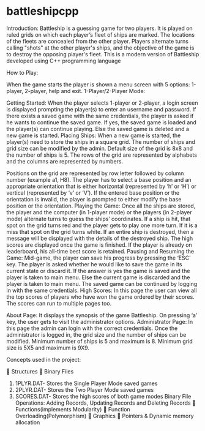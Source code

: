 # battleshipcpp
Introduction:
Battleship is a guessing game for two players. It is played on
ruled grids on which each player’s fleet of ships are marked.
The locations of the fleets are concealed from the other
player. Players alternate turns calling &quot;shots&quot; at the other
player&#39;s ships, and the objective of the game is to destroy the
opposing player&#39;s fleet. This is a modern version of Battleship
developed using C++ programming language

How to Play:

When the game starts the player is shown a menu screen with
5 options: 1-player, 2-player, help and exit.
1-Player/2-Player Mode:

Getting Started:
When the player selects 1-player or 2-player, a login screen is
displayed prompting the player(s) to enter an username and
password. If there exists a saved game with the same
credentials, the player is asked if he wants to continue the
saved game. If yes, the saved game is loaded and the player(s)
can continue playing. Else the saved game is deleted and a
new game is started.
Placing Ships:
When a new game is started, the player(s) need to store the
ships in a square grid. The number of ships and grid size can be
modified by the admin. Default size of the grid is 8x8 and the
number of ships is 5. The rows of the grid are represented by
alphabets and the columns are represented by numbers.

Positions on the grid are represented by row letter followed by
column number (example a1, H8). The player has to select a
base position and an appropriate orientation that is either
horizontal (represented by ‘h’ or ‘H’) or vertical (represented
by ‘v’ or ‘V’). If the entered base position or the orientation is
invalid, the player is prompted to either modify the base
position or the orientation.
Playing the Game:
Once all the ships are stored, the player and the computer (in
1-player mode) or the players (in 2-player mode) alternate
turns to guess the ships’ coordinates. If a ship is hit, that spot
on the grid turns red and the player gets to play one more
turn. If it is a miss that spot on the grid turns white. If an entire
ship is destroyed, then a message will be displayed with the
details of the destroyed ship. The high scores are displayed
once the game is finished. If the player is already on
leaderboard, his all-time best score is retained.
Pausing and Resuming the Game:
Mid-game, the player can save his progress by pressing the
‘ESC’ key. The player is asked whether he would like to save
the game in its current state or discard it. If the answer is yes
the game is saved and the player is taken to main menu. Else
the current game is discarded and the player is taken to main
menu. The saved game can be continued by logging in with the
same credentials.
High Scores:
In this page the user can view all the top scores of players who
have won the game ordered by their scores. The scores can
run to multiple pages too.

About Page:
It displays the synopsis of the game Battleship. On pressing ‘a’
key, the user gets to visit the administrator options.
Administrator Page:
In this page the admin can login with the correct credentials.
Once the administrator is logged in, the grid size and the
number of ships can be modified.
Minimum number of ships is 5 and maximum is 8.
Minimum grid size is 5X5 and maximum is 9X9.

Concepts used in the project:

 Structures
 Binary Files
1. 1PLYR.DAT- Stores the Single Player Mode saved games
2. 2PLYR.DAT- Stores the Two Player Mode saved games
3. SCORES.DAT- Stores the high scores of both game modes
Binary File Operations: Adding Records, Updating Records and
Deleting Records
 Functions(implements Modularity)
 Function Overloading(Polymorphism)
 Graphics
 Pointers &amp; Dynamic memory allocation
